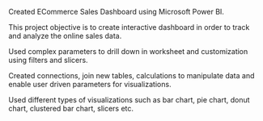 Created ECommerce Sales Dashboard using Microsoft Power BI.

This project objective is to create interactive dashboard in order to track and analyze the online sales data.

Used complex parameters to drill down in worksheet and customization using filters and slicers.

Created connections, join new tables, calculations to manipulate data and enable user driven parameters for visualizations.

Used different types of visualizations such as bar chart, pie chart, donut chart, clustered bar chart, slicers etc.
